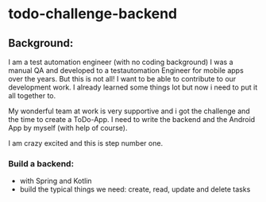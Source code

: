 # todo-challenge-backend

## Background:
I am a test automation engineer (with no coding background) I was a manual QA and developed to a testautomation Engineer for mobile apps over the years.
But this is not all! I want to be able to contribute to our development work. I already learned some things lot but now i need to put it all together to.

My wonderful team at work is very supportive and i got the challenge and the time to create a ToDo-App. I need to write the backend and the Android App by myself (with help of course).

I am crazy excited and this is step number one.

### Build a backend:

- with Spring and Kotlin
- build the typical things we need: create, read, update and delete tasks
